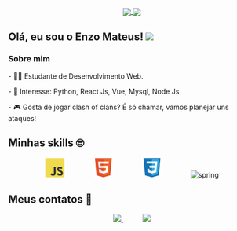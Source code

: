 <p align="center">
  <a href="https://github.com/anuraghazra/github-readme-stats">
    <img
      align="center"
      src="https://github-readme-stats.vercel.app/api/top-langs/?username=mateus0110&layout=compact&langs_count=7&theme=dracula"
    />
  </a>
  <a href="https://github.com/anuraghazra/github-readme-stats">
    <img
      align="center"
      height="165"
      src="https://github-readme-stats.vercel.app/api?username=mateus0110&show_icons=true&theme=dracula&include_all_commits=true&count_private=true"
    />
  </a>
</p>

## Olá, eu sou o Enzo Mateus! <img src="https://raw.githubusercontent.com/iampavangandhi/iampavangandhi/master/gifs/Hi.gif" width="30px"></h2>

### Sobre mim
<div style="display: inline_block"  >
<!-- <img align="right" width="250" height="250" style="border-radius:30px;" src="naruto.gif?raw=true" /> -->
<p> - 👨‍💻 Estudante de Desenvolvimento Web. </p>
<p> - 🎯 Interesse: Python, React Js, Vue, Mysql, Node Js</p>
<p> - 🎮 Gosta de jogar clash of clans? É só chamar, vamos planejar uns ataques! </p>
  
</div>

## Minhas skills :nerd_face:
<div align="center">
    <img height="40" src="https://raw.githubusercontent.com/devicons/devicon/master/icons/javascript/javascript-original.svg">
    &nbsp;&nbsp;&nbsp;&nbsp;&nbsp;&nbsp;&nbsp;&nbsp;&nbsp;&nbsp;&nbsp;&nbsp;&nbsp;
    <img height="40" src="https://raw.githubusercontent.com/devicons/devicon/master/icons/html5/html5-original.svg">
    &nbsp;&nbsp;&nbsp;&nbsp;&nbsp;&nbsp;&nbsp;&nbsp;&nbsp;&nbsp;&nbsp;&nbsp;&nbsp;
    <img height="40" src="https://raw.githubusercontent.com/devicons/devicon/master/icons/css3/css3-original.svg">
    &nbsp;&nbsp;&nbsp;&nbsp;&nbsp;&nbsp;&nbsp;&nbsp;&nbsp;&nbsp;&nbsp;&nbsp;&nbsp;
    <img height="40" src="https://www.vectorlogo.zone/logos/springio/springio-icon.svg" alt="spring" >
   
</div>

## Meus contatos :iphone:

<p align="center">
    <a href="https://github.com/Mateus0110">
        <img  src="https://img.shields.io/badge/github-%23100000.svg?&style=for-the-badge&logo=github&logoColor=white&link=mailto:https://github.com/Mateus0110">
    </a>
    &nbsp;&nbsp;&nbsp;&nbsp;&nbsp;&nbsp;&nbsp;&nbsp;&nbsp;
    <a href="mailto:enzoteu55@gmail.com">
        <img src="https://img.shields.io/badge/gmail-D14836?&style=for-the-badge&logo=gmail&logoColor=white&link=mailto:enzoteu55@gmail.com">
    </a>
</p>
